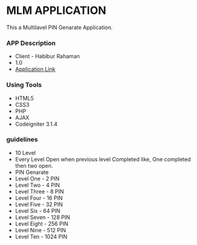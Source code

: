 # MLM APPLICATION 

This a Multilavel PIN Genarate Application.

### APP Description ###

* Client - Habibur Rahaman
* 1.0
* [Application Link]()

### Using Tools ###

* HTML5
* CSS3
* PHP
* AJAX
* Codeigniter 3.1.4


### guidelines ###

* 10 Level
* Every Level Open when previous level Completed like, One completed then two open.
* PIN Genarate 
* Level One - 2 PIN
* Level Two - 4 PIN
* Level Three - 8 PIN
* Level Four - 16 PIN
* Level Five - 32 PIN
* Level Six - 64 PIN
* Level Seven - 128 PIN
* Level Eight - 256 PIN
* Level Nine - 512 PIN
* Level Ten - 1024 PIN
